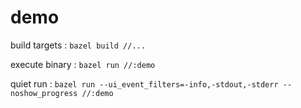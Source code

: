 # demo
build targets :
`bazel build //...`

execute binary :
`bazel run //:demo` 

quiet run :
`bazel run --ui_event_filters=-info,-stdout,-stderr --noshow_progress //:demo` 
